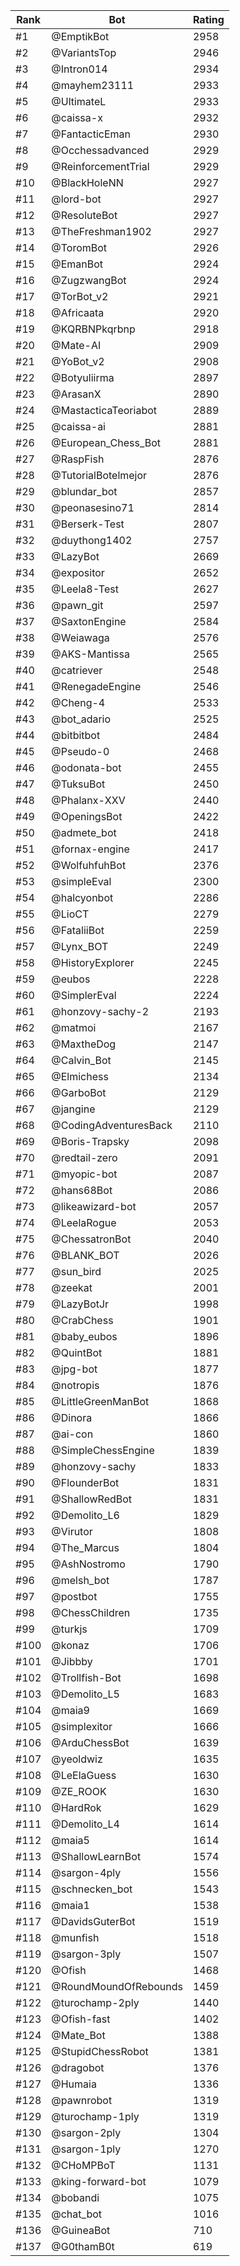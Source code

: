 Rank|Bot|Rating
---|---|---
#1|@EmptikBot|2958
#2|@VariantsTop|2946
#3|@Intron014|2934
#4|@mayhem23111|2933
#5|@UltimateL|2933
#6|@caissa-x|2932
#7|@FantacticEman|2930
#8|@Occhessadvanced|2929
#9|@ReinforcementTrial|2929
#10|@BlackHoleNN|2927
#11|@lord-bot|2927
#12|@ResoluteBot|2927
#13|@TheFreshman1902|2927
#14|@ToromBot|2926
#15|@EmanBot|2924
#16|@ZugzwangBot|2924
#17|@TorBot_v2|2921
#18|@Africaata|2920
#19|@KQRBNPkqrbnp|2918
#20|@Mate-AI|2909
#21|@YoBot_v2|2908
#22|@Botyuliirma|2897
#23|@ArasanX|2890
#24|@MastacticaTeoriabot|2889
#25|@caissa-ai|2881
#26|@European_Chess_Bot|2881
#27|@RaspFish|2876
#28|@TutorialBotelmejor|2876
#29|@blundar_bot|2857
#30|@peonasesino71|2814
#31|@Berserk-Test|2807
#32|@duythong1402|2757
#33|@LazyBot|2669
#34|@expositor|2652
#35|@Leela8-Test|2627
#36|@pawn_git|2597
#37|@SaxtonEngine|2584
#38|@Weiawaga|2576
#39|@AKS-Mantissa|2565
#40|@catriever|2548
#41|@RenegadeEngine|2546
#42|@Cheng-4|2533
#43|@bot_adario|2525
#44|@bitbitbot|2484
#45|@Pseudo-0|2468
#46|@odonata-bot|2455
#47|@TuksuBot|2450
#48|@Phalanx-XXV|2440
#49|@OpeningsBot|2422
#50|@admete_bot|2418
#51|@fornax-engine|2417
#52|@WolfuhfuhBot|2376
#53|@simpleEval|2300
#54|@halcyonbot|2286
#55|@LioCT|2279
#56|@FataliiBot|2259
#57|@Lynx_BOT|2249
#58|@HistoryExplorer|2245
#59|@eubos|2228
#60|@SimplerEval|2224
#61|@honzovy-sachy-2|2193
#62|@matmoi|2167
#63|@MaxtheDog|2147
#64|@Calvin_Bot|2145
#65|@Elmichess|2134
#66|@GarboBot|2129
#67|@jangine|2129
#68|@CodingAdventuresBack|2110
#69|@Boris-Trapsky|2098
#70|@redtail-zero|2091
#71|@myopic-bot|2087
#72|@hans68Bot|2086
#73|@likeawizard-bot|2057
#74|@LeelaRogue|2053
#75|@ChessatronBot|2040
#76|@BLANK_BOT|2026
#77|@sun_bird|2025
#78|@zeekat|2001
#79|@LazyBotJr|1998
#80|@CrabChess|1901
#81|@baby_eubos|1896
#82|@QuintBot|1881
#83|@jpg-bot|1877
#84|@notropis|1876
#85|@LittleGreenManBot|1868
#86|@Dinora|1866
#87|@ai-con|1860
#88|@SimpleChessEngine|1839
#89|@honzovy-sachy|1833
#90|@FlounderBot|1831
#91|@ShallowRedBot|1831
#92|@Demolito_L6|1829
#93|@Virutor|1808
#94|@The_Marcus|1804
#95|@AshNostromo|1790
#96|@melsh_bot|1787
#97|@postbot|1755
#98|@ChessChildren|1735
#99|@turkjs|1709
#100|@konaz|1706
#101|@Jibbby|1701
#102|@Trollfish-Bot|1698
#103|@Demolito_L5|1683
#104|@maia9|1669
#105|@simplexitor|1666
#106|@ArduChessBot|1639
#107|@yeoldwiz|1635
#108|@LeElaGuess|1630
#109|@ZE_ROOK|1630
#110|@HardRok|1629
#111|@Demolito_L4|1614
#112|@maia5|1614
#113|@ShallowLearnBot|1574
#114|@sargon-4ply|1556
#115|@schnecken_bot|1543
#116|@maia1|1538
#117|@DavidsGuterBot|1519
#118|@munfish|1518
#119|@sargon-3ply|1507
#120|@Ofish|1468
#121|@RoundMoundOfRebounds|1459
#122|@turochamp-2ply|1440
#123|@Ofish-fast|1402
#124|@Mate_Bot|1388
#125|@StupidChessRobot|1381
#126|@dragobot|1376
#127|@Humaia|1336
#128|@pawnrobot|1319
#129|@turochamp-1ply|1319
#130|@sargon-2ply|1304
#131|@sargon-1ply|1270
#132|@CHoMPBoT|1131
#133|@king-forward-bot|1079
#134|@bobandi|1075
#135|@chat_bot|1016
#136|@GuineaBot|710
#137|@G0thamB0t|619
